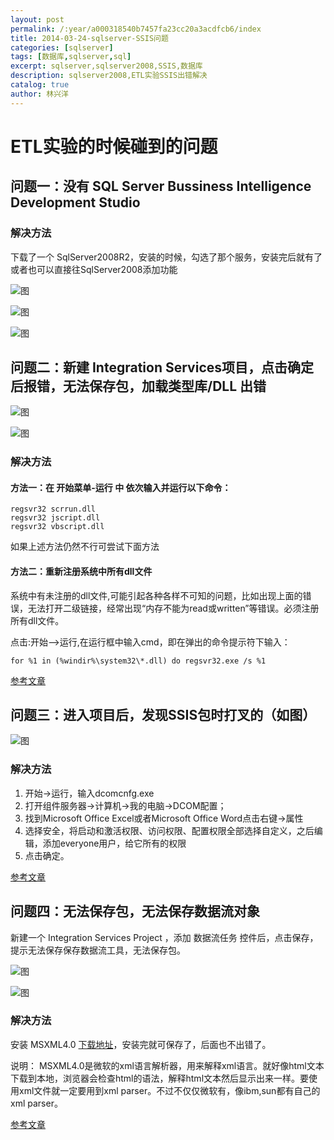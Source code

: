 ```yaml
---
layout: post
permalink: /:year/a000318540b7457fa23cc20a3acdfcb6/index
title: 2014-03-24-sqlserver-SSIS问题
categories: [sqlserver]
tags: [数据库,sqlserver,sql]
excerpt: sqlserver,sqlserver2008,SSIS,数据库
description: sqlserver2008,ETL实验SSIS出错解决
catalog: true
author: 林兴洋
---
```


# ETL实验的时候碰到的问题

## 问题一：没有 SQL Server Bussiness Intelligence Development Studio

### 解决方法

下载了一个  SqlServer2008R2，安装的时候，勾选了那个服务，安装完后就有了
或者也可以直接往SqlServer2008添加功能

![图](https://gitee.com/linxingyang/at-2020-10-02-image/raw/master/image/S-sqlserver/image/2014-03-24/01.png)

![图](https://gitee.com/linxingyang/at-2020-10-02-image/raw/master/image/S-sqlserver/image/2014-03-24/02.png)

![图](https://gitee.com/linxingyang/at-2020-10-02-image/raw/master/image/S-sqlserver/image/2014-03-24/03.png)

## 问题二：新建 Integration Services项目，点击确定后报错，无法保存包，加载类型库/DLL 出错

![图](https://gitee.com/linxingyang/at-2020-10-02-image/raw/master/image/S-sqlserver/image/2014-03-24/04.png)

![图](https://gitee.com/linxingyang/at-2020-10-02-image/raw/master/image/S-sqlserver/image/2014-03-24/05.png)

### 解决方法

#### 方法一：在 开始菜单-运行 中 依次输入并运行以下命令：

```
regsvr32 scrrun.dll  
regsvr32 jscript.dll 
regsvr32 vbscript.dll
```

如果上述方法仍然不行可尝试下面方法 

#### 方法二：重新注册系统中所有dll文件 

系统中有未注册的dll文件,可能引起各种各样不可知的问题，比如出现上面的错误，无法打开二级链接，经常出现“内存不能为read或written”等错误。必须注册所有dll文件。 

点击:开始-->运行,在运行框中输入cmd，即在弹出的命令提示符下输入：

```
for %1 in (%windir%\system32\*.dll) do regsvr32.exe /s %1
```

[参考文章](http://blog.csdn.net/qianqianstd/article/details/50083231)

## 问题三：进入项目后，发现SSIS包时打叉的（如图）

![图](https://gitee.com/linxingyang/at-2020-10-02-image/raw/master/image/S-sqlserver/image/2014-03-24/06.png)

### 解决方法

1. 开始->运行，输入dcomcnfg.exe
2. 打开组件服务器->计算机->我的电脑->DCOM配置；
3. 找到Microsoft Office Excel或者Microsoft Office Word点击右键->属性
4. 选择安全，将启动和激活权限、访问权限、配置权限全部选择自定义，之后编辑，添加everyone用户，给它所有的权限
5. 点击确定。

[参考文章](http://blog.csdn.net/naujuw/article/details/5591621)

## 问题四：无法保存包，无法保存数据流对象

新建一个 Integration Services Project ，添加  数据流任务  控件后，点击保存，提示无法保存保存数据流工具，无法保存包。

![图](https://gitee.com/linxingyang/at-2020-10-02-image/raw/master/image/S-sqlserver/image/2014-03-24/07.png)

![图](https://gitee.com/linxingyang/at-2020-10-02-image/raw/master/image/S-sqlserver/image/2014-03-24/08.png)

### 解决方法

安装  MSXML4.0 [下载地址](https://www.microsoft.com/zh-cn/download/details.aspx?id=19662 )，安装完就可保存了，后面也不出错了。

说明：
MSXML4.0是微软的xml语言解析器，用来解释xml语言。就好像html文本下载到本地，浏览器会检查html的语法，解释html文本然后显示出来一样。要使用xml文件就一定要用到xml parser。不过不仅仅微软有，像ibm,sun都有自己的xml parser。

[参考文章](http://blog.csdn.net/qianqianstd/article/details/50090557)



